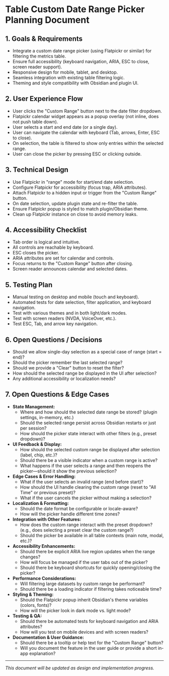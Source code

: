 # Table Custom Date Range Picker Planning Document

## 1. Goals & Requirements
- Integrate a custom date range picker (using Flatpickr or similar) for filtering the metrics table.
- Ensure full accessibility (keyboard navigation, ARIA, ESC to close, screen reader support).
- Responsive design for mobile, tablet, and desktop.
- Seamless integration with existing table filtering logic.
- Theming and style compatibility with Obsidian and plugin UI.

## 2. User Experience Flow
- User clicks the "Custom Range" button next to the date filter dropdown.
- Flatpickr calendar widget appears as a popup overlay (not inline, does not push table down).
- User selects a start and end date (or a single day).
- User can navigate the calendar with keyboard (Tab, arrows, Enter, ESC to close).
- On selection, the table is filtered to show only entries within the selected range.
- User can close the picker by pressing ESC or clicking outside.

## 3. Technical Design
- Use Flatpickr in "range" mode for start/end date selection.
- Configure Flatpickr for accessibility (focus trap, ARIA attributes).
- Attach Flatpickr to a hidden input or trigger from the "Custom Range" button.
- On date selection, update plugin state and re-filter the table.
- Ensure Flatpickr popup is styled to match plugin/Obsidian theme.
- Clean up Flatpickr instance on close to avoid memory leaks.

## 4. Accessibility Checklist
- Tab order is logical and intuitive.
- All controls are reachable by keyboard.
- ESC closes the picker.
- ARIA attributes are set for calendar and controls.
- Focus returns to the "Custom Range" button after closing.
- Screen reader announces calendar and selected dates.

## 5. Testing Plan
- Manual testing on desktop and mobile (touch and keyboard).
- Automated tests for date selection, filter application, and keyboard navigation.
- Test with various themes and in both light/dark modes.
- Test with screen readers (NVDA, VoiceOver, etc.).
- Test ESC, Tab, and arrow key navigation.

## 6. Open Questions / Decisions
- Should we allow single-day selection as a special case of range (start = end)?
- Should the picker remember the last selected range?
- Should we provide a "Clear" button to reset the filter?
- How should the selected range be displayed in the UI after selection?
- Any additional accessibility or localization needs?

## 7. Open Questions & Edge Cases
- **State Management:**
  - Where and how should the selected date range be stored? (plugin settings, in-memory, etc.)
  - Should the selected range persist across Obsidian restarts or just per session?
  - How should the picker state interact with other filters (e.g., preset dropdown)?
- **UI Feedback & Display:**
  - How should the selected custom range be displayed after selection (label, chip, etc.)?
  - Should there be a visible indicator when a custom range is active?
  - What happens if the user selects a range and then reopens the picker—should it show the previous selection?
- **Edge Cases & Error Handling:**
  - What if the user selects an invalid range (end before start)?
  - How should the UI handle clearing the custom range (reset to "All Time" or previous preset)?
  - What if the user cancels the picker without making a selection?
- **Localization & Formatting:**
  - Should the date format be configurable or locale-aware?
  - How will the picker handle different time zones?
- **Integration with Other Features:**
  - How does the custom range interact with the preset dropdown? (e.g., does selecting a preset clear the custom range?)
  - Should the picker be available in all table contexts (main note, modal, etc.)?
- **Accessibility Enhancements:**
  - Should there be explicit ARIA live region updates when the range changes?
  - How will focus be managed if the user tabs out of the picker?
  - Should there be keyboard shortcuts for quickly opening/closing the picker?
- **Performance Considerations:**
  - Will filtering large datasets by custom range be performant?
  - Should there be a loading indicator if filtering takes noticeable time?
- **Styling & Theming:**
  - Should the Flatpickr popup inherit Obsidian's theme variables (colors, fonts)?
  - How will the picker look in dark mode vs. light mode?
- **Testing & QA:**
  - Should there be automated tests for keyboard navigation and ARIA attributes?
  - How will you test on mobile devices and with screen readers?
- **Documentation & User Guidance:**
  - Should there be a tooltip or help text for the "Custom Range" button?
  - Will you document the feature in the user guide or provide a short in-app explanation?

---

*This document will be updated as design and implementation progress.* 